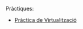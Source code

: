 Pràctiques:
- [Pràctica de Virtualització](https://github.com/robertoferrero/Portfoli_/blob/main/Moduls/M01-SistemesInformatics/UF1/Pr%C3%A0cticaVirtualitzaci%C3%B3/RespostesPr%C3%A0cticaVirtualitzaci%C3%B3.html)
